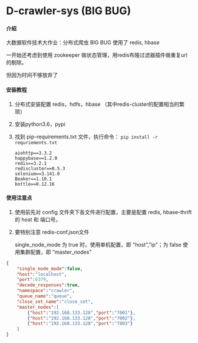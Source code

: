 # D-crawler-sys (BIG BUG)

#### 介绍
大数据软件技术大作业：分布式爬虫 BIG BUG
使用了 redis, hbase

一开始还考虑到使用 zookeeper 做状态管理，用redis布隆过滤器插件做重复url的剔除。

但因为时间不够放弃了




#### 安装教程

1. 分布式安装配置 redis，hdfs，hbase （其中redis-cluster的配置相当的繁琐）

2. 安装python3.6，pypi

3. 找到 pip-requirements.txt 文件，执行命令： `pip install -r requriements.txt`

   ```
   aiohttp==3.3.2
   happybase==1.2.0
   redis==3.2.1
   rediscluster==0.5.3
   selenium==3.141.0
   Beaker==1.10.1
   bottle==0.12.16
   ```
   
   

#### 使用注意点

1. 使用前先对 config 文件夹下各文件进行配置，主要是配置 redis, hbase-thrift 的 host 和 端口号。

2. 要特别注意 redis-conf.json文件

   single_node_mode 为 true 时，使用单机配置，即 "host","ip"；为 false 使用集群配置，即 "master_nodes"

```json
{
    "single_node_mode":false,
    "host":"localhost", 
    "port":6379,
    "decode_responses":true,
    "namespace":"crawler",
    "queue_name":"queue",
    "close_set_name":"close_set",
    "master_nodes":[
        {"host":"192.168.133.128","port":"7001"},
		{"host":"192.168.133.128","port":"7002"},
		{"host":"192.168.133.128","port":"7003"}
    ]
}
```

